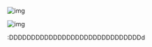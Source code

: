 ![img](https://i.imgur.com/kPfjCtD.png)

![img](https://i.imgur.com/SQqEbaw.png)

:DDDDDDDDDDDDDDDDDDDDDDDDDDDDDDd

